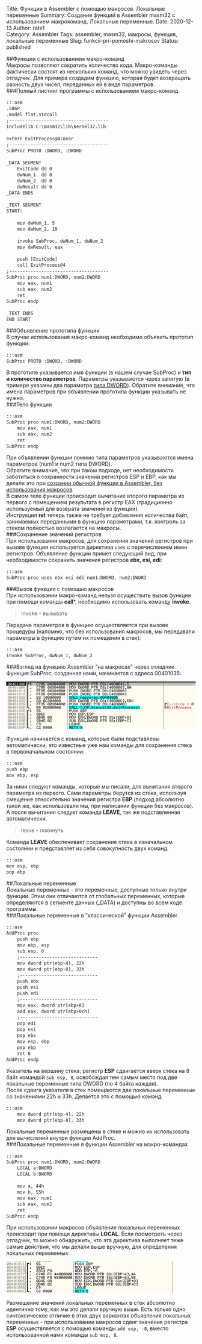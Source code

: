 Title: Функции в Assembler с помощью макросов. Локальные переменные
Summary: Создание функций в Assembler masm32 с использованием макрокоманд. Локальные переменные.
Date: 2020-12-13
Author: rate1  
Category: Assembler
Tags: assembler, masm32, макросы, функция, локальные переменные
Slug: funkcii-pri-pomoshi-makrosov
Status: published

##Функции с использованием макро-команд    
Макросы позволяют сократить количество кода. Макро-команды фактически состоят из нескольких команд, что можно увидеть через отладчик. Для примера создадим функцию, которая будет возвращать разность двух чисел, переданных ей в виде параметров.  
###Полный листинг программы с использованием макро-команд  
```
:::asm
.586P
.model flat,stdcall
;-------------------------------------
includelib C:\masm32\lib\kernel32.lib

extern ExitProcess@4:near
;-------------------------------------
SubProc PROTO :DWORD, :DWORD

_DATA SEGMENT
	ExitCode dd 0
	dwNum_1  dd 0
	dwNum_2  dd 0
	dwResult dd 0
_DATA ENDS

_TEXT SEGMENT
START:

	mov dwNum_1, 5
	mov dwNum_2, 10

	invoke SubProc, dwNum_1, dwNum_2
	mov dwResult, eax

	push [ExitCode]
	call ExitProcess@4
;-------------------------------------
SubProc proc num1:DWORD, num2:DWORD
	mov eax, num1
	sub eax, num2
	ret
SubProc endp

_TEXT ENDS
END START
```  
###Объявление прототипа функции  
В случае использования макро-команд необходимо объявить прототип функции:  
```
:::asm
SubProc PROTO :DWORD, :DWORD
```  
В прототипе указывается имя функции (в нашем случае SubProc) и **тип и количество параметров**. Параметры указываются через запятую (в примере указаны два параметра [типа DWORD]({filename}dvoichnie-chisla.md)). Обратите внимание, что имена параметров при объявлении прототипа функции указывать не нужно.  
###Тело функции  
```
:::asm
SubProc proc num1:DWORD, num2:DWORD
	mov eax, num1
	sub eax, num2
	ret
SubProc endp
```  
При объявлении функции помимо типа параметров указываются имена параметров (num1 и num2 типа DWORD).  
Обратите внимание, что при таком подходе, нет необходимости заботиться о сохранности значений регистров ESP и EBP, как мы делали это при [создании обычной функции в Assembler, без использования макросов]({filename}functions-in-assembler.md).  
В самом теле функции происходит вычитание второго параметра из первого с помещением результата в регистр EAX (традиционно используемый для возврата значения из функции).  
Инструкция **ret** теперь также не требует добавления количества байт, занимаемых переданными в функцию параметрами, т.к. контроль за стеком полностью возлагается на макросы.  
###Сохранение значений регистров  
При использовании макросов, для сохранения значений регистров при вызове функции используется директива ```uses``` с перечислением имен регистров. Объявление функции примет следующий вид, при необходимости сохранить значения регистров **ebx, esi, edi**:  
```
:::asm
SubProc proc uses ebx esi edi num1:DWORD, num2:DWORD
```  
###Вызов функции с помощью макросов  
При использовании макро-команд нельзя осуществить вызов функции при помощи команды **call***, необходимо использовать команду **invoke**.  

>invoke - вызывать  

Передача параметров в функцию осуществляется при вызове процедуры (напомню, что без использования макросов, мы передавали параметры в функцию путем их помещения в стек):  
```
:::asm
invoke SubProc, dwNum_1, dwNum_2
```  
###Взгляд на функцию Assembler "на макросах" через отладчик  
Функция SubProc, созданная нами, начинается с адреса 00401035:  

![Функция с использованием макро-команд в отладчике](/images/macro-function.jpg "Функция на Assembler с использованием макросов")  

Функция начинается с команд, которые были подставлены автоматически, это известные уже нам команды для сохранения стека в первоначальном состоянии:  
```
:::asm
push ebp
mov ebp, esp
```  
За ними следуют команды, которые мы писали, для вычитания второго параметра из первого. Сами параметры берутся из стека, используя смещение относительно значения регистра **EBP** (подход абсолютно такой же, как использовали мы, при написании функции без макросов).  
А после вычитания следует команда **LEAVE**, так же подставленная автоматически.  

>leave - покинуть  

Команда **LEAVE** обеспечивает сохранение стека в изначальном состоянии и представляет из себя совокупность двух команд:
```
:::asm
mov esp, ebp
pop ebp
```  
##Локальные переменные  
Локальные переменные - это переменные, доступные только внутри функции. Этим они отличаются от глобальных переменных, которые определяются в сегменте данных (_DATA) и доступны во всем коде программы.  
###Локальные переменные в "классической" функции Assembler  
```
:::asm
AddProc proc
	push ebp
	mov ebp, esp
	sub esp, 8
	;-----------------------------
	mov dword ptr[ebp-4], 22h
	mov dword ptr[ebp-8], 33h
	;-----------------------------
	push ebx
	push esi
	push edi
	;-----------------------------
	mov eax, dword ptr[ebp+8]
	add eax, dword ptr[ebp+0ch]
	;-----------------------------
	pop edi
	pop esi
	pop ebx
	mov esp, ebp
	pop ebp
	ret 8
AddProc endp
```  
Указатель на вершину стека, регистр **ESP** сдвигается вверх стека на 8 байт командой ```sub esp, 8```, освобождая тем самым место под две локальные переменные типа DWORD (по 4 байта каждая).  
После сдвига указателя в стек помещаются две локальные переменные со значениями 22h и 33h. Делается это с помощью команд:  
```
:::asm
	mov dword ptr[ebp-4], 22h
	mov dword ptr[ebp-8], 33h
```  
Локальные переменные размещены в стеке и можно их использовать для вычислений внутри функции AddProc.  
###Локальные переменные в функции Assembler на макро-командах  
```
:::asm
SubProc proc num1:DWORD, num2:DWORD
	LOCAL a:DWORD
	LOCAL b:DWORD

	mov a, 44h
	mov b, 55h
	mov eax, num1
	sub eax, num2
	ret
SubProc endp
```  
При использовании макросов объявление локальных переменных происходит при помощи директивы **LOCAL**. Если посмотреть через отладчик, то можно обнаружить, что эта директива выполняет теже самые действия, что мы делали выше вручную, для определения локальных переменных:  

![Локальные переменные, объявленные через макрос LOCAL](/images/local-variables.jpg "Локальные переменные, объявленные через макрос LOCAL, взгляд через отладчик")  

Размещение значений локальных переменных в стек абсолютно идентично тому, как мы это делали вручную выше. Есть только одно синтаксическое отличие в этих двух вариантах объявления локальных переменных - при использовании макросов сдвиг значения регистра **ESP** осуществляется с помощью команды ```add esp, -8```, вместо использованной нами команды ```sub esp, 8```.  

